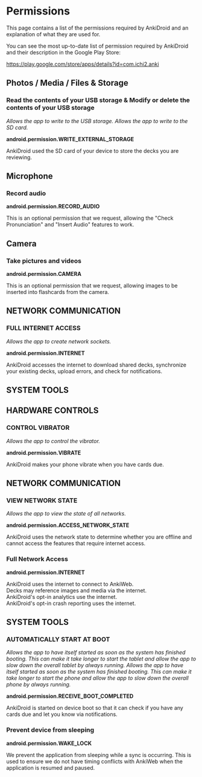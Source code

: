 # Permissions

This page contains a list of the permissions required by AnkiDroid and an explanation of what they are used for.

You can see the most up-to-date list of permission required by AnkiDroid and their description in the Google Play Store:

https://play.google.com/store/apps/details?id=com.ichi2.anki

## Photos / Media / Files & Storage

### Read the contents of your USB storage & Modify or delete the contents of your USB storage

_Allows the app to write to the USB storage. Allows the app to write to the SD card._

**android.permission.WRITE_EXTERNAL_STORAGE**

AnkiDroid used the SD card of your device to store the decks you are reviewing.

## Microphone

### Record audio

**android.permission.RECORD_AUDIO**

This is an optional permission that we request, allowing the "Check Pronunciation" and "Insert Audio" features to work.
 
## Camera

### Take pictures and videos
**android.permission.CAMERA**

This is an optional permission that we request, allowing images to be inserted into flashcards from the camera.


## NETWORK COMMUNICATION


### FULL INTERNET ACCESS

_Allows the app to create network sockets._

**android.permission.INTERNET**

AnkiDroid accesses the internet to download shared decks, synchronize your existing decks, upload errors, and check for notifications.

## SYSTEM TOOLS

## HARDWARE CONTROLS


### CONTROL VIBRATOR

_Allows the app to control the vibrator._

**android.permission.VIBRATE**

AnkiDroid makes your phone vibrate when you have cards due.


## NETWORK COMMUNICATION


### VIEW NETWORK STATE

_Allows the app to view the state of all networks._

**android.permission.ACCESS_NETWORK_STATE**

AnkiDroid uses the network state to determine whether you are offline and cannot access the features that require internet access.

### Full Network Access

**android.permission.INTERNET**

AnkiDroid uses the internet to connect to AnkiWeb.  
Decks may reference images and media via the internet.  
AnkiDroid's opt-in analytics use the internet.  
AnkiDroid's opt-in crash reporting uses the internet.  

## SYSTEM TOOLS

### AUTOMATICALLY START AT BOOT

_Allows the app to have itself started as soon as the system has finished booting. This can make it take longer to start the tablet and allow the app to slow down the overall tablet by always running. Allows the app to have itself started as soon as the system has finished booting. This can make it take longer to start the phone and allow the app to slow down the overall phone by always running._

**android.permission.RECEIVE_BOOT_COMPLETED**

AnkiDroid is started on device boot so that it can check if you have any cards due and let you know via notifications.


### Prevent device from sleeping

**android.permission.WAKE_LOCK**

We prevent the application from sleeping while a sync is occurring. This is used to ensure we do not have timing conflicts with AnkiWeb when the application is resumed and paused.